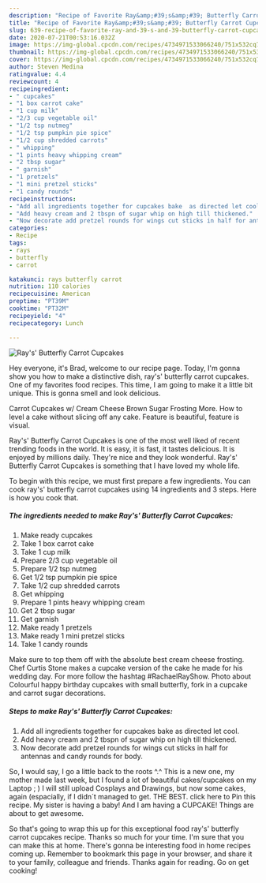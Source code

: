 ```yaml
---
description: "Recipe of Favorite Ray&amp;#39;s&amp;#39; Butterfly Carrot Cupcakes"
title: "Recipe of Favorite Ray&amp;#39;s&amp;#39; Butterfly Carrot Cupcakes"
slug: 639-recipe-of-favorite-ray-and-39-s-and-39-butterfly-carrot-cupcakes
date: 2020-07-21T00:53:16.032Z
image: https://img-global.cpcdn.com/recipes/4734971533066240/751x532cq70/rays-butterfly-carrot-cupcakes-recipe-main-photo.jpg
thumbnail: https://img-global.cpcdn.com/recipes/4734971533066240/751x532cq70/rays-butterfly-carrot-cupcakes-recipe-main-photo.jpg
cover: https://img-global.cpcdn.com/recipes/4734971533066240/751x532cq70/rays-butterfly-carrot-cupcakes-recipe-main-photo.jpg
author: Steven Medina
ratingvalue: 4.4
reviewcount: 4
recipeingredient:
- " cupcakes"
- "1 box carrot cake"
- "1 cup milk"
- "2/3 cup vegetable oil"
- "1/2 tsp nutmeg"
- "1/2 tsp pumpkin pie spice"
- "1/2 cup shredded carrots"
- " whipping"
- "1 pints heavy whipping cream"
- "2 tbsp sugar"
- " garnish"
- "1 pretzels"
- "1 mini pretzel sticks"
- "1 candy rounds"
recipeinstructions:
- "Add all ingredients together for cupcakes bake  as directed let cool."
- "Add heavy cream and 2 tbspn of sugar whip on high till thickened."
- "Now decorate add pretzel rounds for wings cut sticks in half for antennas and candy rounds for body."
categories:
- Recipe
tags:
- rays
- butterfly
- carrot

katakunci: rays butterfly carrot 
nutrition: 110 calories
recipecuisine: American
preptime: "PT39M"
cooktime: "PT32M"
recipeyield: "4"
recipecategory: Lunch

---
```



![Ray&#39;s&#39; Butterfly Carrot Cupcakes](https://img-global.cpcdn.com/recipes/4734971533066240/751x532cq70/rays-butterfly-carrot-cupcakes-recipe-main-photo.jpg)

Hey everyone, it's Brad, welcome to our recipe page. Today, I'm gonna show you how to make a distinctive dish, ray&#39;s&#39; butterfly carrot cupcakes. One of my favorites food recipes. This time, I am going to make it a little bit unique. This is gonna smell and look delicious.

Carrot Cupcakes w/ Cream Cheese Brown Sugar Frosting More. How to level a cake without slicing off any cake. Feature is beautiful, feature is visual.

Ray&#39;s&#39; Butterfly Carrot Cupcakes is one of the most well liked of recent trending foods in the world. It is easy, it is fast, it tastes delicious. It is enjoyed by millions daily. They're nice and they look wonderful. Ray&#39;s&#39; Butterfly Carrot Cupcakes is something that I have loved my whole life.


To begin with this recipe, we must first prepare a few ingredients. You can cook ray&#39;s&#39; butterfly carrot cupcakes using 14 ingredients and 3 steps. Here is how you cook that.

<!--inarticleads1-->

##### The ingredients needed to make Ray&#39;s&#39; Butterfly Carrot Cupcakes:

1. Make ready  cupcakes
1. Take 1 box carrot cake
1. Take 1 cup milk
1. Prepare 2/3 cup vegetable oil
1. Prepare 1/2 tsp nutmeg
1. Get 1/2 tsp pumpkin pie spice
1. Take 1/2 cup shredded carrots
1. Get  whipping
1. Prepare 1 pints heavy whipping cream
1. Get 2 tbsp sugar
1. Get  garnish
1. Make ready 1 pretzels
1. Make ready 1 mini pretzel sticks
1. Take 1 candy rounds


Make sure to top them off with the absolute best cream cheese frosting. Chef Curtis Stone makes a cupcake version of the cake he made for his wedding day. For more follow the hashtag #RachaelRayShow. Photo about Colourful happy birthday cupcakes with small butterfly, fork in a cupcake and carrot sugar decorations. 

<!--inarticleads2-->

##### Steps to make Ray&#39;s&#39; Butterfly Carrot Cupcakes:

1. Add all ingredients together for cupcakes bake  as directed let cool.
1. Add heavy cream and 2 tbspn of sugar whip on high till thickened.
1. Now decorate add pretzel rounds for wings cut sticks in half for antennas and candy rounds for body.


So, I would say, I go a little back to the roots ^.^ This is a new one, my mother made last week, but I found a lot of beautiful cakes/cupcakes on my Laptop ; ) I will still upload Cosplays and Drawings, but now some cakes, again (espacially, if I didn´t managed to get. THE BEST. click here to Pin this recipe. My sister is having a baby! And I am having a CUPCAKE! Things are about to get awesome. 

So that's going to wrap this up for this exceptional food ray&#39;s&#39; butterfly carrot cupcakes recipe. Thanks so much for your time. I'm sure that you can make this at home. There's gonna be interesting food in home recipes coming up. Remember to bookmark this page in your browser, and share it to your family, colleague and friends. Thanks again for reading. Go on get cooking!
